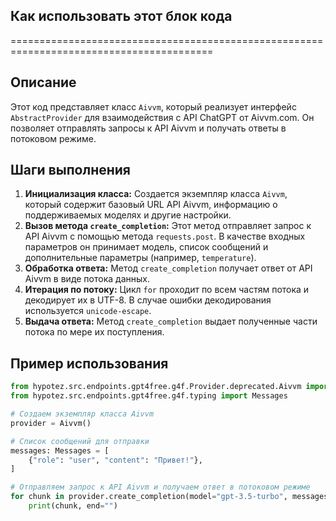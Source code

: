 ## Как использовать этот блок кода
=========================================================================================

Описание
-------------------------
Этот код представляет класс `Aivvm`, который реализует интерфейс `AbstractProvider` для взаимодействия с API ChatGPT от Aivvm.com. Он позволяет отправлять запросы к API Aivvm и получать ответы в потоковом режиме.

Шаги выполнения
-------------------------
1. **Инициализация класса:** Создается экземпляр класса `Aivvm`, который содержит базовый URL API Aivvm, информацию о поддерживаемых моделях и другие настройки.
2. **Вызов метода `create_completion`:** Этот метод отправляет запрос к API Aivvm с помощью метода `requests.post`. В качестве входных параметров он принимает модель, список сообщений и дополнительные параметры (например, `temperature`).
3. **Обработка ответа:** Метод `create_completion` получает ответ от API Aivvm в виде потока данных. 
4. **Итерация по потоку:** Цикл `for` проходит по всем частям потока и декодирует их в UTF-8. В случае ошибки декодирования используется `unicode-escape`.
5. **Выдача ответа:** Метод `create_completion` выдает полученные части потока по мере их поступления.

Пример использования
-------------------------

```python
from hypotez.src.endpoints.gpt4free.g4f.Provider.deprecated.Aivvm import Aivvm
from hypotez.src.endpoints.gpt4free.g4f.typing import Messages

# Создаем экземпляр класса Aivvm
provider = Aivvm()

# Список сообщений для отправки
messages: Messages = [
    {"role": "user", "content": "Привет!"},
]

# Отправляем запрос к API Aivvm и получаем ответ в потоковом режиме
for chunk in provider.create_completion(model="gpt-3.5-turbo", messages=messages, stream=True):
    print(chunk, end="")

```